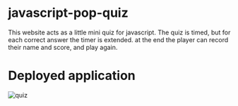 # javascript-pop-quiz
This website acts as a little mini quiz for javascript. The quiz is timed, but for each correct answer the timer is extended.
at the end the player can record their name and score, and play again.
# Deployed application 
![quiz](C:\Users\Connor\bootcamp\class-challenges\javascript-pop-quiz\assets\img\quiz.png)

